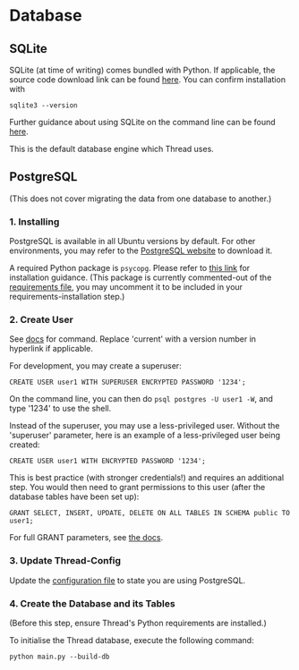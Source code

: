 # Database

## SQLite

SQLite (at time of writing) comes bundled with Python. If applicable, the source code download link can be found [here](https://sqlite.org/download.html). You can confirm installation with

```
sqlite3 --version
```

Further guidance about using SQLite on the command line can be found [here](https://sqlite.org/cli.html).

This is the default database engine which Thread uses.

## PostgreSQL

(This does not cover migrating the data from one database to another.)

### 1. Installing

PostgreSQL is available in all Ubuntu versions by default. For other environments, you may refer to the [PostgreSQL website](https://www.postgresql.org/download/) to download it.

A required Python package is `psycopg`. Please refer to [this link](https://www.psycopg.org/psycopg3/docs/basic/install.html#pure-python-installation) for installation guidance. (This package is currently commented-out of the [requirements file](../requirements.txt), you may uncomment it to be included in your requirements-installation step.)

### 2. Create User

See [docs](https://www.postgresql.org/docs/current/sql-createuser.html) for command. Replace 'current' with a version number in hyperlink if applicable.

For development, you may create a superuser:

```
CREATE USER user1 WITH SUPERUSER ENCRYPTED PASSWORD '1234';
```

On the command line, you can then do `psql postgres -U user1 -W`, and type '1234' to use the shell.

Instead of the superuser, you may use a less-privileged user. Without the 'superuser' parameter, here is an example of a less-privileged user being created:

```
CREATE USER user1 WITH ENCRYPTED PASSWORD '1234';
```

This is best practice (with stronger credentials!) and requires an additional step. You would then need to grant permissions to this user (after the database tables have been set up):

```
GRANT SELECT, INSERT, UPDATE, DELETE ON ALL TABLES IN SCHEMA public TO user1;
```

For full GRANT parameters, see [the docs](https://www.postgresql.org/docs/current/ddl-priv.html).

### 3. Update Thread-Config

Update the [configuration file](../threadcomponents/conf/config.yml) to state you are using PostgreSQL.

### 4. Create the Database and its Tables

(Before this step, ensure Thread's Python requirements are installed.)

To initialise the Thread database, execute the following command:

```
python main.py --build-db
```
